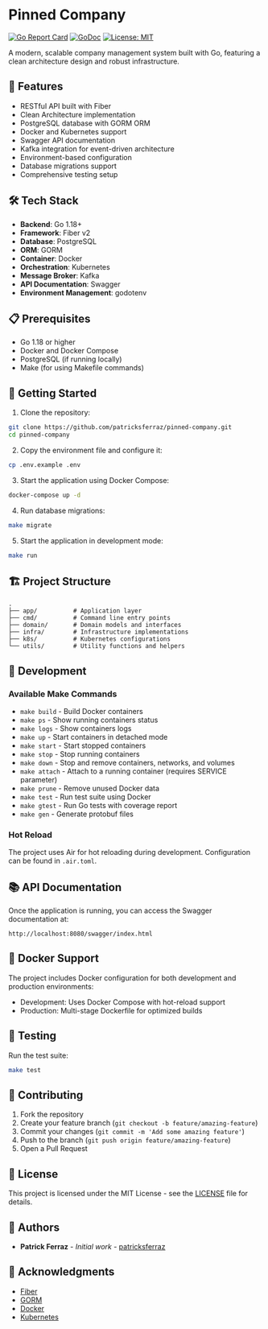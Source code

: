 # Pinned Company

[![Go Report Card](https://goreportcard.com/badge/github.com/patricksferraz/pinned-company)](https://goreportcard.com/report/github.com/patricksferraz/pinned-company)
[![GoDoc](https://godoc.org/github.com/patricksferraz/pinned-company?status.svg)](https://godoc.org/github.com/patricksferraz/pinned-company)
[![License: MIT](https://img.shields.io/badge/License-MIT-yellow.svg)](https://opensource.org/licenses/MIT)

A modern, scalable company management system built with Go, featuring a clean architecture design and robust infrastructure.

## 🚀 Features

- RESTful API built with Fiber
- Clean Architecture implementation
- PostgreSQL database with GORM ORM
- Docker and Kubernetes support
- Swagger API documentation
- Kafka integration for event-driven architecture
- Environment-based configuration
- Database migrations support
- Comprehensive testing setup

## 🛠️ Tech Stack

- **Backend**: Go 1.18+
- **Framework**: Fiber v2
- **Database**: PostgreSQL
- **ORM**: GORM
- **Container**: Docker
- **Orchestration**: Kubernetes
- **Message Broker**: Kafka
- **API Documentation**: Swagger
- **Environment Management**: godotenv

## 📋 Prerequisites

- Go 1.18 or higher
- Docker and Docker Compose
- PostgreSQL (if running locally)
- Make (for using Makefile commands)

## 🚀 Getting Started

1. Clone the repository:
```bash
git clone https://github.com/patricksferraz/pinned-company.git
cd pinned-company
```

2. Copy the environment file and configure it:
```bash
cp .env.example .env
```

3. Start the application using Docker Compose:
```bash
docker-compose up -d
```

4. Run database migrations:
```bash
make migrate
```

5. Start the application in development mode:
```bash
make run
```

## 🏗️ Project Structure

```
.
├── app/          # Application layer
├── cmd/          # Command line entry points
├── domain/       # Domain models and interfaces
├── infra/        # Infrastructure implementations
├── k8s/          # Kubernetes configurations
└── utils/        # Utility functions and helpers
```

## 🔧 Development

### Available Make Commands

- `make build` - Build Docker containers
- `make ps` - Show running containers status
- `make logs` - Show containers logs
- `make up` - Start containers in detached mode
- `make start` - Start stopped containers
- `make stop` - Stop running containers
- `make down` - Stop and remove containers, networks, and volumes
- `make attach` - Attach to a running container (requires SERVICE parameter)
- `make prune` - Remove unused Docker data
- `make test` - Run test suite using Docker
- `make gtest` - Run Go tests with coverage report
- `make gen` - Generate protobuf files

### Hot Reload

The project uses Air for hot reloading during development. Configuration can be found in `.air.toml`.

## 📚 API Documentation

Once the application is running, you can access the Swagger documentation at:
```
http://localhost:8080/swagger/index.html
```

## 🐳 Docker Support

The project includes Docker configuration for both development and production environments:

- Development: Uses Docker Compose with hot-reload support
- Production: Multi-stage Dockerfile for optimized builds

## 🧪 Testing

Run the test suite:
```bash
make test
```

## 🤝 Contributing

1. Fork the repository
2. Create your feature branch (`git checkout -b feature/amazing-feature`)
3. Commit your changes (`git commit -m 'Add some amazing feature'`)
4. Push to the branch (`git push origin feature/amazing-feature`)
5. Open a Pull Request

## 📝 License

This project is licensed under the MIT License - see the [LICENSE](LICENSE) file for details.

## 👥 Authors

- **Patrick Ferraz** - *Initial work* - [patricksferraz](https://github.com/patricksferraz)

## 🙏 Acknowledgments

- [Fiber](https://github.com/gofiber/fiber)
- [GORM](https://github.com/go-gorm/gorm)
- [Docker](https://www.docker.com/)
- [Kubernetes](https://kubernetes.io/)
